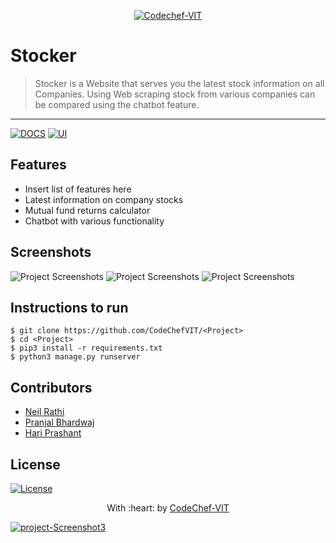 <p align="center"><a href="http://www.codechefvit.com" target="_blank"><img src="https://s3.amazonaws.com/codechef_shared/sites/all/themes/abessive/logo-3.png" title="CodeChef-VIT" alt="Codechef-VIT"></a>
</p>

# Stocker

> <Subtitle>
> Stocker is a Website that serves you the latest stock information on all Companies. Using Web scraping stock from various companies can be compared using the chatbot feature.


---
[![DOCS](https://img.shields.io/badge/Documentation-see%20docs-green?style=flat-square&logo=appveyor)](INSERT_LINK_FOR_DOCS_HERE) 
  [![UI ](https://img.shields.io/badge/User%20Interface-Link%20to%20UI-orange?style=flat-square&logo=appveyor)](INSERT_UI_LINK_HERE)




## Features
- Insert list of features here
- Latest information on company stocks
- Mutual fund returns calculator
- Chatbot with various functionality




## Screenshots
<img src="https://i.ibb.co/LCqgtcK/project-Screenshot1.png" alt="Project Screenshots">
<img src="https://i.ibb.co/WxD39YP/project-Screenshot2.png" alt="Project Screenshots">
<img src="https://i.ibb.co/T2y8YT1/project-Screenshot3.png" alt="Project Screenshots">

## Instructions to run

```
$ git clone https://github.com/CodeChefVIT/<Project>
$ cd <Project>
$ pip3 install -r requirements.txt
$ python3 manage.py runserver
```

## Contributors
- <a href="https://github.com/<neilrathi17">Neil Rathi</a>
- <a href="https://github.com/<Bhard27">Pranjal Bhardwaj</a>
- <a href="https://github.com/<hpb1">Hari Prashant</a>
	
## License

[![License](http://img.shields.io/:license-mit-blue.svg?style=flat-square)](http://badges.mit-license.org)

<p align="center">
	With :heart: by <a href="http://www.codechefvit.com" target="_blank">CodeChef-VIT</a>
</p>



<a href="https://ibb.co/B3kZcPG"><img src="https://i.ibb.co/T2y8YT1/project-Screenshot3.png" alt="project-Screenshot3" border="0"></a>
